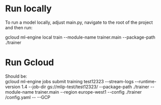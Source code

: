 # Run locally
To run a model locally, adjust main.py, navigate to the root of the project and then run:

gcloud ml-engine local train --module-name trainer.main --package-path ./trainer

# Run Gcloud
Should be: \
gcloud ml-engine jobs submit training test12323 --stream-logs --runtime-version 1.4 --job-dir gs://mlip-test/test12323/ --package-path ./trainer --module-name trainer.main --region europe-west1 --config ./trainer
/config.yaml -- --GCP

